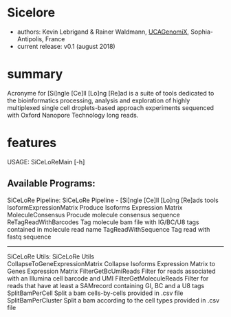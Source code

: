 # Sicelore

- authors: Kevin Lebrigand & Rainer Waldmann, <a href="http://www.genomique.eu">UCAGenomiX</a>, Sophia-Antipolis, France
- current release: v0.1 (august 2018)

# summary
Acronyme for [Si]ngle [Ce]ll [Lo]ng [Re]ad is a suite of tools dedicated to the bioinformatics processing, analysis 
and exploration of highly multiplexed single cell droplets-based approach experiments sequenced with Oxford Nanopore 
Technology long reads.

# features

USAGE: SiCeLoReMain <program name> [-h]

Available Programs:
--------------------------------------------------------------------------------------
SiCeLoRe Pipeline:                               SiCeLoRe Pipeline - [Si]ngle [Ce]ll [Lo]ng [Re]ads tools
    IsoformExpressionMatrix                      Produce Isoforms Expression Matrix
    MoleculeConsensus                            Procude molecule consensus sequence
    ReTagReadWithBarcodes                        Tag molecule bam file with IG/BC/U8 tags contained in molecule read name
    TagReadWithSequence                          Tag read with fastq sequence

--------------------------------------------------------------------------------------
SiCeLoRe Utils:                                  SiCeLoRe Utils                               
    CollapseToGeneExpressionMatrix               Collapse Isoforms Expression Matrix to Genes Expression Matrix
    FilterGetBcUmiReads                          Filter for reads associated with an Illumina cell barcode and UMI
    FilterGetMoleculeReads                       Filter for reads that have at least a SAMrecord containing GI, BC and a U8 tags
    SplitBamPerCell                              Split a bam cells-by-cells provided in .csv file
    SplitBamPerCluster                           Split a bam according to the cell types provided in .csv file

